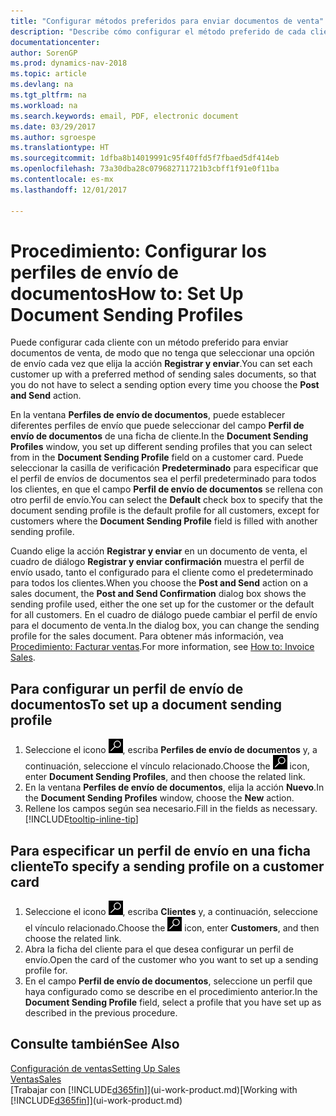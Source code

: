 ```yaml
---
title: "Configurar métodos preferidos para enviar documentos de venta"
description: "Describe cómo configurar el método preferido de cada cliente de enviar documentos de venta, por ejemplo, correo electrónico, PDF, documento electrónico, etc."
documentationcenter: 
author: SorenGP
ms.prod: dynamics-nav-2018
ms.topic: article
ms.devlang: na
ms.tgt_pltfrm: na
ms.workload: na
ms.search.keywords: email, PDF, electronic document
ms.date: 03/29/2017
ms.author: sgroespe
ms.translationtype: HT
ms.sourcegitcommit: 1dfba8b14019991c95f40ffd5f7fbaed5df414eb
ms.openlocfilehash: 73a30dba28c079682711721b3cbff1f91e0f11ba
ms.contentlocale: es-mx
ms.lasthandoff: 12/01/2017

---
```

# <a name="how-to-set-up-document-sending-profiles"></a><span data-ttu-id="21f76-103">Procedimiento: Configurar los perfiles de envío de documentos</span><span class="sxs-lookup"><span data-stu-id="21f76-103">How to: Set Up Document Sending Profiles</span></span>
<span data-ttu-id="21f76-104">Puede configurar cada cliente con un método preferido para enviar documentos de venta, de modo que no tenga que seleccionar una opción de envío cada vez que elija la acción **Registrar y enviar**.</span><span class="sxs-lookup"><span data-stu-id="21f76-104">You can set each customer up with a preferred method of sending sales documents, so that you do not have to select a sending option every time you choose the **Post and Send** action.</span></span>

<span data-ttu-id="21f76-105">En la ventana **Perfiles de envío de documentos**, puede establecer diferentes perfiles de envío que puede seleccionar del campo **Perfil de envío de documentos** de una ficha de cliente.</span><span class="sxs-lookup"><span data-stu-id="21f76-105">In the **Document Sending Profiles** window, you set up different sending profiles that you can select from in the **Document Sending Profile** field on a customer card.</span></span> <span data-ttu-id="21f76-106">Puede seleccionar la casilla de verificación **Predeterminado** para especificar que el perfil de envíos de documentos sea el perfil predeterminado para todos los clientes, en que el campo **Perfil de envío de documentos** se rellena con otro perfil de envío.</span><span class="sxs-lookup"><span data-stu-id="21f76-106">You can select the **Default** check box to specify that the document sending profile is the default profile for all customers, except for customers where the **Document Sending Profile** field is filled with another sending profile.</span></span>

<span data-ttu-id="21f76-107">Cuando elige la acción **Registrar y enviar** en un documento de venta, el cuadro de diálogo **Registrar y enviar confirmación** muestra el perfil de envío usado, tanto el configurado para el cliente como el predeterminado para todos los clientes.</span><span class="sxs-lookup"><span data-stu-id="21f76-107">When you choose the **Post and Send** action on a sales document, the **Post and Send Confirmation** dialog box shows the sending profile used, either the one set up for the customer or the default for all customers.</span></span> <span data-ttu-id="21f76-108">En el cuadro de diálogo puede cambiar el perfil de envío para el documento de venta.</span><span class="sxs-lookup"><span data-stu-id="21f76-108">In the dialog box, you can change the sending profile for the sales document.</span></span> <span data-ttu-id="21f76-109">Para obtener más información, vea [Procedimiento: Facturar ventas](sales-how-invoice-sales.md).</span><span class="sxs-lookup"><span data-stu-id="21f76-109">For more information, see [How to: Invoice Sales](sales-how-invoice-sales.md).</span></span>

## <a name="to-set-up-a-document-sending-profile"></a><span data-ttu-id="21f76-110">Para configurar un perfil de envío de documentos</span><span class="sxs-lookup"><span data-stu-id="21f76-110">To set up a document sending profile</span></span>
1. <span data-ttu-id="21f76-111">Seleccione el icono ![Buscar página o informe](media/ui-search/search_small.png "icono Buscar página o informe"), escriba **Perfiles de envío de documentos** y, a continuación, seleccione el vínculo relacionado.</span><span class="sxs-lookup"><span data-stu-id="21f76-111">Choose the ![Search for Page or Report](media/ui-search/search_small.png "Search for Page or Report icon") icon, enter **Document Sending Profiles**, and then choose the related link.</span></span>
2. <span data-ttu-id="21f76-112">En la ventana **Perfiles de envío de documentos**, elija la acción **Nuevo**.</span><span class="sxs-lookup"><span data-stu-id="21f76-112">In the **Document Sending Profiles** window, choose the **New** action.</span></span>
3. <span data-ttu-id="21f76-113">Rellene los campos según sea necesario.</span><span class="sxs-lookup"><span data-stu-id="21f76-113">Fill in the fields as necessary.</span></span> [!INCLUDE[tooltip-inline-tip](includes/tooltip-inline-tip_md.md)]

## <a name="to-specify-a-sending-profile-on-a-customer-card"></a><span data-ttu-id="21f76-114">Para especificar un perfil de envío en una ficha cliente</span><span class="sxs-lookup"><span data-stu-id="21f76-114">To specify a sending profile on a customer card</span></span>
1. <span data-ttu-id="21f76-115">Seleccione el icono ![Buscar página o informe](media/ui-search/search_small.png "icono Buscar página o informe"), escriba **Clientes** y, a continuación, seleccione el vínculo relacionado.</span><span class="sxs-lookup"><span data-stu-id="21f76-115">Choose the ![Search for Page or Report](media/ui-search/search_small.png "Search for Page or Report icon") icon, enter **Customers**, and then choose the related link.</span></span>
2. <span data-ttu-id="21f76-116">Abra la ficha del cliente para el que desea configurar un perfil de envío.</span><span class="sxs-lookup"><span data-stu-id="21f76-116">Open the card of the customer who you want to set up a sending profile for.</span></span>
3. <span data-ttu-id="21f76-117">En el campo **Perfil de envío de documentos**, seleccione un perfil que haya configurado como se describe en el procedimiento anterior.</span><span class="sxs-lookup"><span data-stu-id="21f76-117">In the **Document Sending Profile** field, select a profile that you have set up as described in the previous procedure.</span></span>

## <a name="see-also"></a><span data-ttu-id="21f76-118">Consulte también</span><span class="sxs-lookup"><span data-stu-id="21f76-118">See Also</span></span>
[<span data-ttu-id="21f76-119">Configuración de ventas</span><span class="sxs-lookup"><span data-stu-id="21f76-119">Setting Up Sales</span></span>](sales-setup-sales.md)  
[<span data-ttu-id="21f76-120">Ventas</span><span class="sxs-lookup"><span data-stu-id="21f76-120">Sales</span></span>](sales-manage-sales.md)  
<span data-ttu-id="21f76-121">[Trabajar con [!INCLUDE[d365fin](includes/d365fin_md.md)]](ui-work-product.md)</span><span class="sxs-lookup"><span data-stu-id="21f76-121">[Working with [!INCLUDE[d365fin](includes/d365fin_md.md)]](ui-work-product.md)</span></span>


